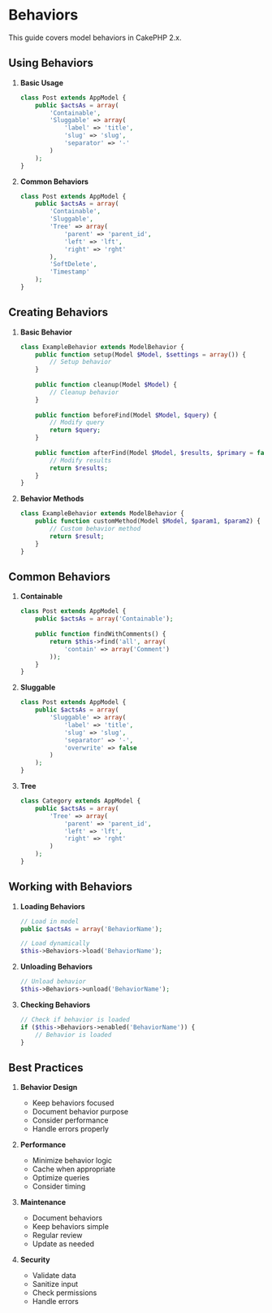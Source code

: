 # Behaviors

This guide covers model behaviors in CakePHP 2.x.

## Using Behaviors

1. **Basic Usage**
   ```php
   class Post extends AppModel {
       public $actsAs = array(
           'Containable',
           'Sluggable' => array(
               'label' => 'title',
               'slug' => 'slug',
               'separator' => '-'
           )
       );
   }
   ```

2. **Common Behaviors**
   ```php
   class Post extends AppModel {
       public $actsAs = array(
           'Containable',
           'Sluggable',
           'Tree' => array(
               'parent' => 'parent_id',
               'left' => 'lft',
               'right' => 'rght'
           ),
           'SoftDelete',
           'Timestamp'
       );
   }
   ```

## Creating Behaviors

1. **Basic Behavior**
   ```php
   class ExampleBehavior extends ModelBehavior {
       public function setup(Model $Model, $settings = array()) {
           // Setup behavior
       }
       
       public function cleanup(Model $Model) {
           // Cleanup behavior
       }
       
       public function beforeFind(Model $Model, $query) {
           // Modify query
           return $query;
       }
       
       public function afterFind(Model $Model, $results, $primary = false) {
           // Modify results
           return $results;
       }
   }
   ```

2. **Behavior Methods**
   ```php
   class ExampleBehavior extends ModelBehavior {
       public function customMethod(Model $Model, $param1, $param2) {
           // Custom behavior method
           return $result;
       }
   }
   ```

## Common Behaviors

1. **Containable**
   ```php
   class Post extends AppModel {
       public $actsAs = array('Containable');
       
       public function findWithComments() {
           return $this->find('all', array(
               'contain' => array('Comment')
           ));
       }
   }
   ```

2. **Sluggable**
   ```php
   class Post extends AppModel {
       public $actsAs = array(
           'Sluggable' => array(
               'label' => 'title',
               'slug' => 'slug',
               'separator' => '-',
               'overwrite' => false
           )
       );
   }
   ```

3. **Tree**
   ```php
   class Category extends AppModel {
       public $actsAs = array(
           'Tree' => array(
               'parent' => 'parent_id',
               'left' => 'lft',
               'right' => 'rght'
           )
       );
   }
   ```

## Working with Behaviors

1. **Loading Behaviors**
   ```php
   // Load in model
   public $actsAs = array('BehaviorName');
   
   // Load dynamically
   $this->Behaviors->load('BehaviorName');
   ```

2. **Unloading Behaviors**
   ```php
   // Unload behavior
   $this->Behaviors->unload('BehaviorName');
   ```

3. **Checking Behaviors**
   ```php
   // Check if behavior is loaded
   if ($this->Behaviors->enabled('BehaviorName')) {
       // Behavior is loaded
   }
   ```

## Best Practices

1. **Behavior Design**
   - Keep behaviors focused
   - Document behavior purpose
   - Consider performance
   - Handle errors properly

2. **Performance**
   - Minimize behavior logic
   - Cache when appropriate
   - Optimize queries
   - Consider timing

3. **Maintenance**
   - Document behaviors
   - Keep behaviors simple
   - Regular review
   - Update as needed

4. **Security**
   - Validate data
   - Sanitize input
   - Check permissions
   - Handle errors 